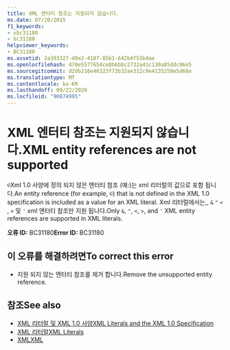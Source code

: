 ```yaml
---
title: XML 엔터티 참조는 지원되지 않습니다.
ms.date: 07/20/2015
f1_keywords:
- vbc31180
- bc31180
helpviewer_keywords:
- BC31180
ms.assetid: 2a393327-d8e2-4187-85b1-642b4f53b4ae
ms.openlocfilehash: 470e5577654ce8b6bbc2732a41c130a85ddc96e5
ms.sourcegitcommit: d2db216e46323f73b32ae312c9e4135258e5d68e
ms.translationtype: MT
ms.contentlocale: ko-KR
ms.lasthandoff: 09/22/2020
ms.locfileid: "90874995"
---
```

# <a name="xml-entity-references-are-not-supported"></a><span data-ttu-id="1a2ad-102">XML 엔터티 참조는 지원되지 않습니다.</span><span class="sxs-lookup"><span data-stu-id="1a2ad-102">XML entity references are not supported</span></span>

<span data-ttu-id="1a2ad-103">`©`Xml 1.0 사양에 정의 되지 않은 엔터티 참조 (예:)는 xml 리터럴의 값으로 포함 됩니다.</span><span class="sxs-lookup"><span data-stu-id="1a2ad-103">An entity reference (for example, `©`) that is not defined in the XML 1.0 specification is included as a value for an XML literal.</span></span> <span data-ttu-id="1a2ad-104">Xml 리터럴에서는,, `&` `"` `<` , `>` 및 `'` xml 엔터티 참조만 지원 됩니다.</span><span class="sxs-lookup"><span data-stu-id="1a2ad-104">Only `&`, `"`, `<`, `>`, and `'` XML entity references are supported in XML literals.</span></span>  
  
 <span data-ttu-id="1a2ad-105">**오류 ID:** BC31180</span><span class="sxs-lookup"><span data-stu-id="1a2ad-105">**Error ID:** BC31180</span></span>  
  
## <a name="to-correct-this-error"></a><span data-ttu-id="1a2ad-106">이 오류를 해결하려면</span><span class="sxs-lookup"><span data-stu-id="1a2ad-106">To correct this error</span></span>  
  
- <span data-ttu-id="1a2ad-107">지원 되지 않는 엔터티 참조를 제거 합니다.</span><span class="sxs-lookup"><span data-stu-id="1a2ad-107">Remove the unsupported entity reference.</span></span>  
  
## <a name="see-also"></a><span data-ttu-id="1a2ad-108">참조</span><span class="sxs-lookup"><span data-stu-id="1a2ad-108">See also</span></span>

- [<span data-ttu-id="1a2ad-109">XML 리터럴 및 XML 1.0 사양</span><span class="sxs-lookup"><span data-stu-id="1a2ad-109">XML Literals and the XML 1.0 Specification</span></span>](../../programming-guide/language-features/xml/xml-literals-and-the-xml-1-0-specification.md)
- [<span data-ttu-id="1a2ad-110">XML 리터럴</span><span class="sxs-lookup"><span data-stu-id="1a2ad-110">XML Literals</span></span>](../xml-literals/index.md)
- [<span data-ttu-id="1a2ad-111">XML</span><span class="sxs-lookup"><span data-stu-id="1a2ad-111">XML</span></span>](../../programming-guide/language-features/xml/index.md)
